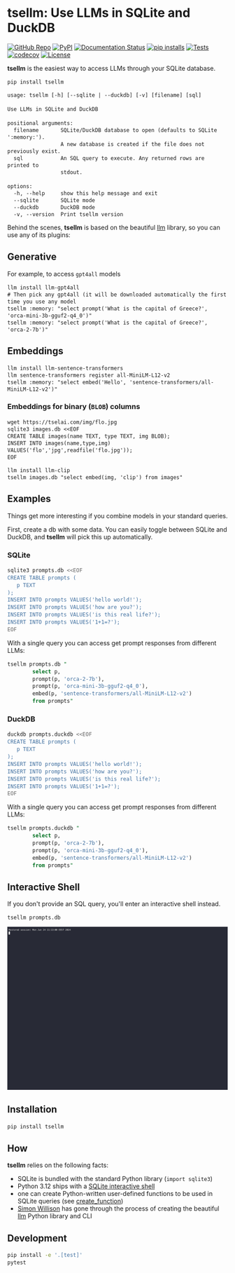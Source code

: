 # tsellm: Use LLMs in SQLite and DuckDB

[![GitHub Repo](https://img.shields.io/badge/GitHub-repo-green)](https://github.com/Florents-Tselai/tsellm)
[![PyPI](https://img.shields.io/pypi/v/tsellm.svg)](https://pypi.org/project/tsellm/)
[![Documentation Status](https://readthedocs.org/projects/tsellm/badge/?version=stable)](http://tsellm.tselai.com/en/latest/?badge=stable)
[![pip installs](https://img.shields.io/pypi/dm/tsellm?label=pip%20installs)](https://pypi.org/project/tsellm/)
[![Tests](https://github.com/Florents-Tselai/tsellm/actions/workflows/test.yml/badge.svg?branch=main)](https://github.com/Florents-Tselai/tsellm/actions?query=workflow%3ATest)
[![codecov](https://codecov.io/gh/Florents-Tselai/tsellm/branch/main/graph/badge.svg)](https://codecov.io/gh/Florents-Tselai/tsellm)
[![License](https://img.shields.io/badge/BSD%20license-blue.svg)](https://github.com/Florents-Tselai/tsellm/blob/main/LICENSE)

**tsellm** is the easiest way to access LLMs through your SQLite database.

```shell
pip install tsellm
```

```shell
usage: tsellm [-h] [--sqlite | --duckdb] [-v] [filename] [sql]

Use LLMs in SQLite and DuckDB

positional arguments:
  filename       SQLite/DuckDB database to open (defaults to SQLite ':memory:').
                 A new database is created if the file does not previously exist.
  sql            An SQL query to execute. Any returned rows are printed to
                 stdout.

options:
  -h, --help     show this help message and exit
  --sqlite       SQLite mode
  --duckdb       DuckDB mode
  -v, --version  Print tsellm version

```

Behind the scenes, **tsellm** is based on the beautiful [llm](https://llm.datasette.io) library,
so you can use any of its plugins:

## Generative

For example, to access `gpt4all` models

```shell
llm install llm-gpt4all
# Then pick any gpt4all (it will be downloaded automatically the first time you use any model
tsellm :memory: "select prompt('What is the capital of Greece?', 'orca-mini-3b-gguf2-q4_0')"
tsellm :memory: "select prompt('What is the capital of Greece?', 'orca-2-7b')"
```

## Embeddings

```shell
llm install llm-sentence-transformers
llm sentence-transformers register all-MiniLM-L12-v2
tsellm :memory: "select embed('Hello', 'sentence-transformers/all-MiniLM-L12-v2')"
```

### Embeddings for binary (`BLOB`) columns

```shell
wget https://tselai.com/img/flo.jpg
sqlite3 images.db <<EOF
CREATE TABLE images(name TEXT, type TEXT, img BLOB);
INSERT INTO images(name,type,img) VALUES('flo','jpg',readfile('flo.jpg'));
EOF
```

```shell
llm install llm-clip
tsellm images.db "select embed(img, 'clip') from images"
```

## Examples

Things get more interesting if you
combine models in your standard queries.

First, create a db with some data.
You can easily toggle between SQLite and DuckDB,
and **tsellm** will pick this up automatically.

### SQLite
```bash
sqlite3 prompts.db <<EOF
CREATE TABLE prompts (
   p TEXT
);
INSERT INTO prompts VALUES('hello world!');
INSERT INTO prompts VALUES('how are you?');
INSERT INTO prompts VALUES('is this real life?');
INSERT INTO prompts VALUES('1+1=?');
EOF
```

With a single query you can access get prompt 
responses from different LLMs:

```sql
tsellm prompts.db "
        select p,
        prompt(p, 'orca-2-7b'),
        prompt(p, 'orca-mini-3b-gguf2-q4_0'),
        embed(p, 'sentence-transformers/all-MiniLM-L12-v2') 
        from prompts"
```

### DuckDB

```bash
duckdb prompts.duckdb <<EOF
CREATE TABLE prompts (
   p TEXT
);
INSERT INTO prompts VALUES('hello world!');
INSERT INTO prompts VALUES('how are you?');
INSERT INTO prompts VALUES('is this real life?');
INSERT INTO prompts VALUES('1+1=?');
EOF
```

With a single query you can access get prompt 
responses from different LLMs:

```sql
tsellm prompts.duckdb "
        select p,
        prompt(p, 'orca-2-7b'),
        prompt(p, 'orca-mini-3b-gguf2-q4_0'),
        embed(p, 'sentence-transformers/all-MiniLM-L12-v2') 
        from prompts"
```


## Interactive Shell

If you don't provide an SQL query,
you'll enter an interactive shell instead.

```shell
tsellm prompts.db
```

![til](./tsellm-demo.gif)

## Installation

```bash
pip install tsellm
```

## How

**tsellm** relies on the following facts:

* SQLite is bundled with the standard Python library (`import sqlite3`)
* Python 3.12 ships with a [SQLite interactive shell](https://docs.python.org/3/library/sqlite3.html#command-line-interface)
* one can create Python-written user-defined functions to be used in SQLite 
  queries (see [create_function](https://github.com/simonw/llm))
* [Simon Willison](https://github.com/simonw/) has gone through the process of 
  creating the beautiful [llm](https://github.com/simonw/llm) Python 
  library and CLI

## Development

```bash
pip install -e '.[test]'
pytest
```

